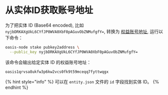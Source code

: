 # 从实体ID获取账号地址

为了把实体 ID \(Base64 encoded\), 比如 `nyjbDRKAXgUkL6CYfJP0WVA0XbF0pAGuvObZNMufgfY=`, 转换为 [权益账号地址](../terminology.md#address), 运行以下命令：

```bash
oasis-node stake pubkey2address \
  --public_key nyjbDRKAXgUkL6CYfJP0WVA0XbF0pAGuvObZNMufgfY=
```

该命令会输出给定实体 ID 的权益账号地址：

```text
oasis1qrvsa8ukfw3p6kw2vcs0fk9t59mceqq7fyttwqgx
```

{% hint style="info" %}
可以在 `entity.json` 文件的 `id` 字段找到实体 ID。
{% endhint %}

